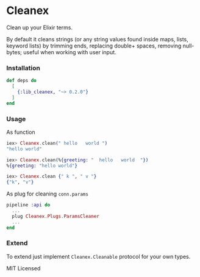 # Cleanex

Clean up your Elixir terms.

By default it cleans strings (or any string values found inside maps, lists, keyword lists) by trimming ends, replacing double+ spaces, removing null-bytes; useful when working with user input.


### Installation

```elixir
def deps do
  [
    {:lib_cleanex, "~> 0.2.0"}
  ]
end
```


### Usage

As function

```elixir
iex> Cleanex.clean(" hello   world ")
"hello world"

iex> Cleanex.clean(%{greeting: "  hello   world  "})
%{greeting: "hello world"}

iex> Cleanex.clean {" k ", " v "}
{"k", "v"}
```

As plug for cleaning `conn.params`

```elixir
pipeline :api do
  ...
  plug Cleanex.Plugs.ParamsCleaner
  ...
end
```


### Extend

To extend just implement `Cleanex.Cleanable` protocol for your own types.

MIT Licensed